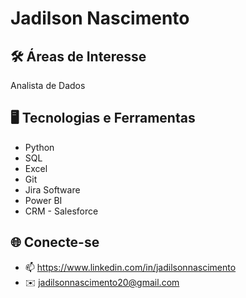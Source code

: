 # Jadilson Nascimento 

## 🛠️ Áreas de Interesse
Analista de Dados

## 🖥️ Tecnologias e Ferramentas
- Python
- SQL
- Excel
- Git
- Jira Software
- Power BI 
- CRM - Salesforce 


## 🌐 Conecte-se
- 📫 https://www.linkedin.com/in/jadilsonnascimento
- ✉️ jadilsonnascimento20@gmail.com




